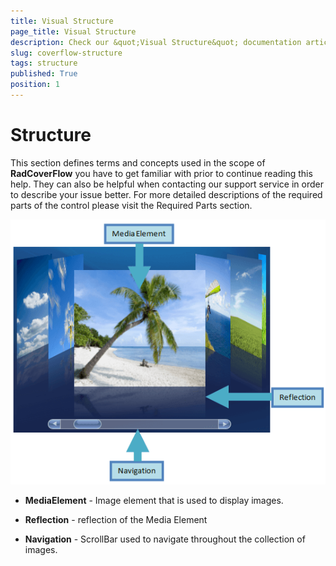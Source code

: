 ```yaml
---
title: Visual Structure
page_title: Visual Structure
description: Check our &quot;Visual Structure&quot; documentation article for the RadCoverflow {{ site.framework_name }} control.
slug: coverflow-structure
tags: structure
published: True
position: 1
---
```


# Structure

This section defines terms and concepts used in the scope of __RadCoverFlow__ you have to get familiar with prior to continue reading this help. They can also be helpful when contacting our support service in order to describe your issue better. For more detailed descriptions of the required parts of the control please visit the Required Parts section.

![{{ site.framework_name }} RadCoverflow Visual Structure](images/RadCoverFlow_structure.png)

* __MediaElement__ - Image element that is used to display images. 

* __Reflection__ - reflection of the Media Element 

* __Navigation__ - ScrollBar used to navigate throughout the collection of images.
